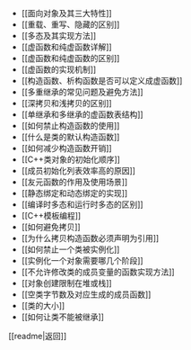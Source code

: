 - [[面向对象及其三大特性]]
- [[重载、重写、隐藏的区别]]
- [[多态及其实现方法]]
- [[虚函数和纯虚函数详解]]
- [[虚函数和纯虚函数的区别]]
- [[虚函数的实现机制]]
- [[构造函数、析构函数是否可以定义成虚函数]]
- [[多重继承的常见问题及避免方法]]
- [[深拷贝和浅拷贝的区别]]
- [[单继承和多继承的虚函数表结构]]
- [[如何禁止构造函数的使用]]
- [[什么是类的默认构造函数]]
- [[如何减少构造函数开销]]
- [[C++类对象的初始化顺序]]
- [[成员初始化列表效率高的原因]]
- [[友元函数的作用及使用场景]]
- [[静态绑定和动态绑定的实现]]
- [[编译时多态和运行时多态的区别]]
- [[C++模板编程]]
- [[如何避免拷贝]]
- [[为什么拷贝构造函数必须声明为引用]]
- [[如何禁止一个类被实例化]]
- [[实例化一个对象需要哪几个阶段]]
- [[不允许修改类的成员变量的函数实现方法]]
- [[对象创建限制在堆或栈]]
- [[空类字节数及对应生成的成员函数]]
- [[类的大小]]
- [[如何让类不能被继承]]

[[readme|返回]]